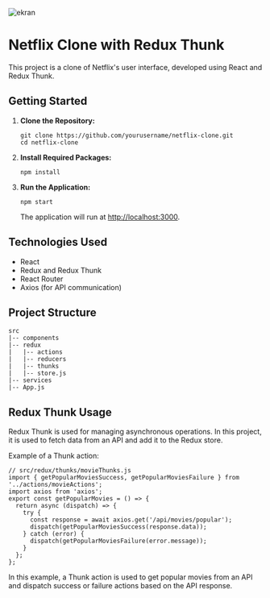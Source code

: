 
![ekran](https://github.com/volkanbasaran1/redux_thunk_netflix/assets/76842256/2b3d08cb-4ab7-4b73-8b4a-d9cdc8dce220)
<!DOCTYPE html>
<html lang="en">

<head>
    <meta charset="UTF-8">
    <meta name="viewport" content="width=device-width, initial-scale=1.0">
</head>
<body>
    <h1>Netflix Clone with Redux Thunk</h1>
    <p>This project is a clone of Netflix's user interface, developed using React and Redux Thunk.</p>
    <h2>Getting Started</h2>
    <ol>
        <li><strong>Clone the Repository:</strong></li>
        <pre><code>git clone https://github.com/yourusername/netflix-clone.git
cd netflix-clone</code></pre>
        <li><strong>Install Required Packages:</strong></li>
        <pre><code>npm install</code></pre>
        <li><strong>Run the Application:</strong></li>
        <pre><code>npm start</code></pre>
        <p>The application will run at <a href="http://localhost:3000">http://localhost:3000</a>.</p>
    </ol>
    <h2>Technologies Used</h2>
    <ul>
        <li>React</li>
        <li>Redux and Redux Thunk</li>
        <li>React Router</li>
        <li>Axios (for API communication)</li>
    </ul>
    <h2>Project Structure</h2>
    <pre><code>src
|-- components
|-- redux
|   |-- actions
|   |-- reducers
|   |-- thunks
|   |-- store.js
|-- services
|-- App.js</code></pre>
    <h2>Redux Thunk Usage</h2>
    <p>Redux Thunk is used for managing asynchronous operations. In this project, it is used to fetch data from an API and add it to the Redux store.</p>
    <p>Example of a Thunk action:</p>
    <pre><code>// src/redux/thunks/movieThunks.js
import { getPopularMoviesSuccess, getPopularMoviesFailure } from '../actions/movieActions';
import axios from 'axios';
export const getPopularMovies = () => {
  return async (dispatch) => {
    try {
      const response = await axios.get('/api/movies/popular');
      dispatch(getPopularMoviesSuccess(response.data));
    } catch (error) {
      dispatch(getPopularMoviesFailure(error.message));
    }
  };
};</code></pre>
    <p>In this example, a Thunk action is used to get popular movies from an API and dispatch success or failure actions based on the API response.</p>

</body>

</html>

